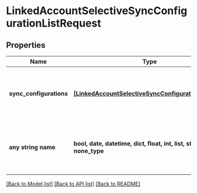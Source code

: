 # LinkedAccountSelectiveSyncConfigurationListRequest


## Properties
Name | Type | Description | Notes
------------ | ------------- | ------------- | -------------
**sync_configurations** | [**[LinkedAccountSelectiveSyncConfigurationRequest]**](LinkedAccountSelectiveSyncConfigurationRequest.md) | The selective syncs associated with a linked account. | 
**any string name** | **bool, date, datetime, dict, float, int, list, str, none_type** | any string name can be used but the value must be the correct type | [optional]

[[Back to Model list]](../README.md#documentation-for-models) [[Back to API list]](../README.md#documentation-for-api-endpoints) [[Back to README]](../README.md)


